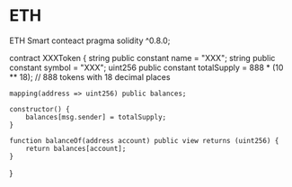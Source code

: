 # ETH
ETH Smart conteact
pragma solidity ^0.8.0;

contract XXXToken {
    string public constant name = "XXX";
    string public constant symbol = "XXX";
    uint256 public constant totalSupply = 888 * (10 ** 18); // 888 tokens with 18 decimal places

    mapping(address => uint256) public balances;

    constructor() {
        balances[msg.sender] = totalSupply;
    }

    function balanceOf(address account) public view returns (uint256) {
        return balances[account];
    }
}
